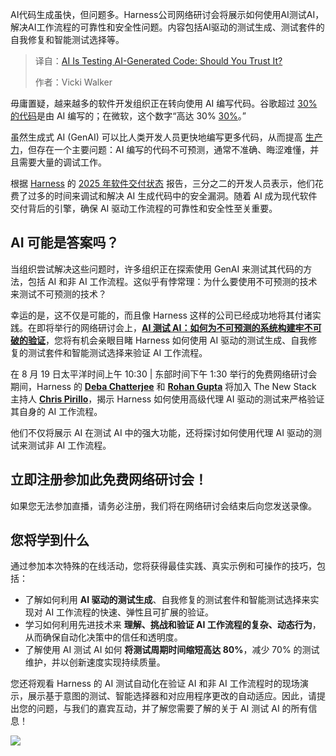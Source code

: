 
<!--
title: AI正在测试AI生成的代码： 你应该相信它吗？
cover: https://cdn.thenewstack.io/media/2025/07/863e0f74-ai-testing-ai-webinar.jpg
summary: AI代码生成虽快，但问题多。Harness公司网络研讨会将展示如何使用AI测试AI，解决AI工作流程的可靠性和安全性问题。内容包括AI驱动的测试生成、测试套件的自我修复和智能测试选择等。
-->

AI代码生成虽快，但问题多。Harness公司网络研讨会将展示如何使用AI测试AI，解决AI工作流程的可靠性和安全性问题。内容包括AI驱动的测试生成、测试套件的自我修复和智能测试选择等。

> 译自：[AI Is Testing AI-Generated Code: Should You Trust It?](https://thenewstack.io/ai-is-testing-ai-generated-code-should-you-trust-it/)
> 
> 作者：Vicki Walker

毋庸置疑，越来越多的软件开发组织正在转向使用 AI 编写代码。谷歌超过 [30% 的代码](https://abc.xyz/2025-q1-earnings-call/)是由 AI 编写的；在微软，这个数字“高达 30% [30%](https://www.cnbc.com/2025/04/29/satya-nadella-says-as-much-as-30percent-of-microsoft-code-is-written-by-ai.html)。”

虽然生成式 AI (GenAI) 可以比人类开发人员更快地编写更多代码，从而提高 [生产力](https://thenewstack.io/more-ai-more-problems-for-software-developers-in-2025/)，但存在一个主要问题：AI 编写的代码不可预测，通常不准确、晦涩难懂，并且需要大量的调试工作。

根据 [Harness](https://harness.io/products/continuous-integration?utm_content=inline+mention) 的 [2025 年软件交付状态](https://www.harness.io/state-of-software-delivery) 报告，三分之二的开发人员表示，他们花费了过多的时间来调试和解决 AI 生成代码中的安全漏洞。随着 AI 成为现代软件交付背后的引擎，确保 AI 驱动工作流程的可靠性和安全性至关重要。

## AI 可能是答案吗？

当组织尝试解决这些问题时，许多组织正在探索使用 GenAI 来测试其代码的方法，包括 AI 和非 AI 工作流程。这似乎有悖常理：为什么要使用不可预测的技术来测试不可预测的技术？

幸运的是，这不仅是可能的，而且像 Harness 这样的公司已经成功地将其付诸实践。在即将举行的网络研讨会上，**[AI 测试 AI：如何为不可预测的系统构建牢不可破的验证](https://thenewstack.io/webinar/ai-testing-ai-how-to-build-unbreakable-validation-for-unpredictable-systems/)**，您将有机会亲眼目睹 Harness 如何使用 AI 驱动的测试生成、自我修复的测试套件和智能测试选择来验证 AI 工作流程。

在 8 月 19 日太平洋时间上午 10:30 | 东部时间下午 1:30 举行的免费网络研讨会期间，Harness 的 **[Deba Chatterjee](https://www.linkedin.com/in/debachatterjee/)** 和 **[Rohan Gupta](https://www.linkedin.com/in/swarnendurohan-gupta?miniProfileUrn=urn%3Ali%3Afs_miniProfile%3AACoAAA5Tp78BSGz8gh-5n-kbC9HBrZzYsci-zo4&lipi=urn%3Ali%3Apage%3Ad_flagship3_search_srp_all%3BNms%2BBkcSTAWdRfdzzcxYHw%3D%3D)** 将加入 The New Stack 主持人 **[Chris Pirillo](https://www.linkedin.com/in/chrispirillo)**，揭示 Harness 如何使用高级代理 AI 驱动的测试来严格验证其自身的 AI 工作流程。

他们不仅将展示 AI 在测试 AI 中的强大功能，还将探讨如何使用代理 AI 驱动的测试来测试非 AI 工作流程。

## 立即注册参加此免费网络研讨会！

如果您无法参加直播，请务必注册，我们将在网络研讨会结束后向您发送录像。

## 您将学到什么

通过参加本次特殊的在线活动，您将获得最佳实践、真实示例和可操作的技巧，包括：

* 了解如何利用 **AI 驱动的测试生成**、自我修复的测试套件和智能测试选择来实现对 AI 工作流程的快速、弹性且可扩展的验证。
* 学习如何利用先进技术来 **理解、挑战和验证 AI 工作流程的复杂、动态行为**，从而确保自动化决策中的信任和透明度。
* 了解使用 AI 测试 AI 如何 **将测试周期时间缩短高达 80%**，减少 70% 的测试维护，并以创新速度实现持续质量。

您还将观看 Harness 的 AI 测试自动化在验证 AI 和非 AI 工作流程时的现场演示，展示基于意图的测试、智能选择器和对应用程序更改的自动适应。因此，请提出您的问题，与我们的嘉宾互动，并了解您需要了解的关于 AI 测试 AI 的所有信息！

[![](https://cdn.thenewstack.io/media/2025/07/a566b6c9-harness_webinar02_calendar_16x9.png)](https://cdn.thenewstack.io/media/2025/07/a566b6c9-harness_webinar02_calendar_16x9.png)